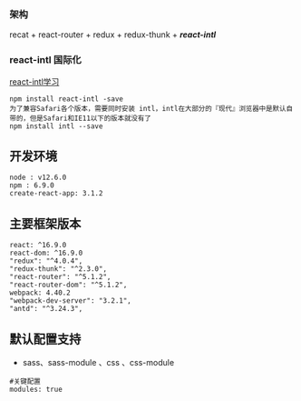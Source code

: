 
### 架构
recat + react-router + redux + redux-thunk + ***react-intl***
### react-intl 国际化
[react-intl学习](https://www.cnblogs.com/videring/articles/7452078.html)
```
npm install react-intl -save
为了兼容Safari各个版本，需要同时安装 intl，intl在大部分的『现代』浏览器中是默认自带的，但是Safari和IE11以下的版本就没有了
npm install intl --save
```


## 开发环境
```
node : v12.6.0
npm : 6.9.0
create-react-app: 3.1.2
```
## 主要框架版本
```
react: ^16.9.0
react-dom: ^16.9.0
"redux": "^4.0.4",
"redux-thunk": "^2.3.0",
"react-router": "^5.1.2",
"react-router-dom": "^5.1.2",
webpack: 4.40.2
"webpack-dev-server": "3.2.1",
"antd": "^3.24.3",
```
## 默认配置支持
* sass、sass-module 、css 、css-module
```
#关键配置
modules: true
```




